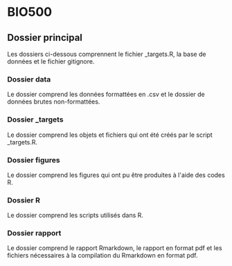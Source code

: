 # BIO500
## Dossier principal

Les dossiers ci-dessous comprennent le fichier _targets.R, la base de données et le fichier gitignore.

### Dossier data

Le dossier comprend les données formattées en .csv et le dossier de données brutes non-formattées.

### Dossier _targets

Le dossier comprend les objets et fichiers qui ont été créés par le script _targets.R.

### Dossier figures

Le dossier comprend les figures qui ont pu être produites à l'aide des codes R.

### Dossier R

Le dossier comprend les scripts utilisés dans R.

### Dossier rapport

Le dossier comprend le rapport Rmarkdown, le rapport en format pdf et les fichiers nécessaires à la compilation du Rmarkdown en format pdf.
